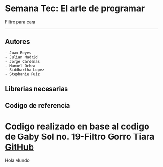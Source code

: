 # Semana Tec: El arte de programar
 Filtro para cara
***
## Autores   
	- Juan Reyes
	- Julian Madrid
	- Jorge Cardenas
	- Manuel Ochoa
	- Siddhartha Lopez
	- Stephanie Ruiz
## Librerias necesarias

## Codigo de referencia
Codigo realizado en base al codigo de Gaby Sol no. 19-Filtro Gorro Tiara
[GitHub](https://github.com/GabySol/OmesTutorials2020)
=======

 Hola Mundo
